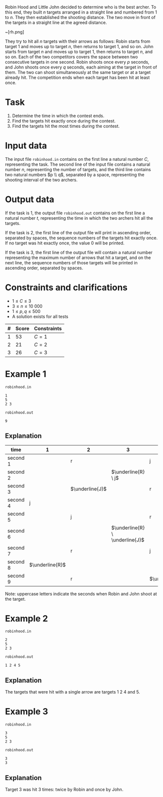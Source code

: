
Robin Hood and Little John decided to determine who is the best archer. To this end, they built $n$ targets arranged in a straight line and numbered from $1$ to $n$. They then established the shooting distance. The two move in front of the targets in a straight line at the agreed distance.

~[rh.png]

They try to hit all $n$ targets with their arrows as follows: Robin starts from target $1$ and moves up to target $n$, then returns to target $1$, and so on. John starts from target $n$ and moves up to target $1$, then returns to target $n$, and so on. Each of the two competitors covers the space between two consecutive targets in one second. Robin shoots once every $p$ seconds, and John shoots once every $q$ seconds, each aiming at the target in front of them. The two can shoot simultaneously at the same target or at a target already hit. The competition ends when each target has been hit at least once.

# Task

1. Determine the time in which the contest ends.
2. Find the targets hit exactly once during the contest.
3. Find the targets hit the most times during the contest.

# Input data

The input file `robinhood.in` contains on the first line a natural number $C$, representing the task. The second line of the input file contains a natural number $n$, representing the number of targets, and the third line contains two natural numbers $p \\ q$, separated by a space, representing the shooting interval of the two archers.

# Output data

If the task is $1$, the output file `robinhood.out` contains on the first line a natural number $t$, representing the time in which the two archers hit all the targets.

If the task is $2$, the first line of the output file will print in ascending order, separated by spaces, the sequence numbers of the targets hit exactly once. If no target was hit exactly once, the value $0$ will be printed.

If the task is $3$, the first line of the output file will contain a natural number representing the maximum number of arrows that hit a target, and on the next line, the sequence numbers of those targets will be printed in ascending order, separated by spaces.

# Constraints and clarifications

* $1 \leq C \leq 3$
* $3 \leq n \leq 10\ 000$
* $1 \leq p, q \leq 500$
* A solution exists for all tests

|#|Score|Constraints|
|-|-|----------|
|1|53|$C = 1$|
|2|21|$C = 2$|
|3|26|$C = 3$|

# Example 1

`robinhood.in`
```
1
5
2 3
```

`robinhood.out`
```
9
```

## Explanation

|time|1|2|3|4|5|target|
|-|-|-|-|-|-|-|
|second 1||r||j||
|second 2|||$\underline{R} \ j$||target 3|
|second 3||$\underline{J}$||r||target 2|
|second 4|j||||$\underline{R}$|target 5|
|second 5||j||r||
|second 6|||$\underline{R} \ \underline{J}$||target 3|
|second 7||r||j||
|second 8|$\underline{R}$||||j|target 1|
|second 9||r||$\underline{J}$||target 4|

Note: uppercase letters indicate the seconds when Robin and John shoot at the target.

# Example 2

`robinhood.in`
```
2
5
2 3
```

`robinhood.out`
```
1 2 4 5
```

## Explanation

The targets that were hit with a single arrow are targets $1\ 2\ 4$ and $5$.

# Example 3

`robinhood.in`
```
3
5
2 3
```

`robinhood.out`
```
3
3
```

## Explanation

Target $3$ was hit $3$ times: twice by Robin and once by John.
